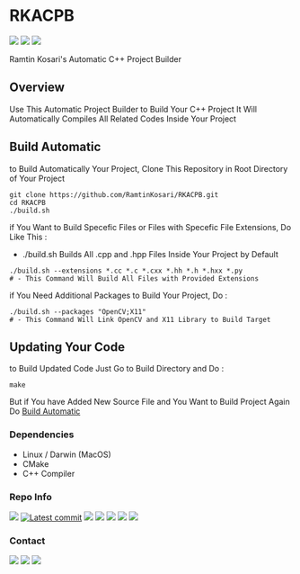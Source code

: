 # RKACPB
<p>
    <a href="https://github.com/ramtinkosari/RKACPB"><img src="https://img.shields.io/badge/status-Under%20Develop-cyan?&labelColor=344250&color=4C778F"/></a>
    <a href="https://github.com/ramtinkosari/RKACPB"><img src="https://img.shields.io/badge/C%2B%2B-11-darkcyan?logo=c%2B%2B&labelColor=344250&color=4C778F"/></a>
    <a href="https://github.com/ramtinkosari/RKACPB"><img src="https://img.shields.io/badge/CMake-3.10.x-darkcyan?logo=cmake&labelColor=344250&color=4C778F"/></a>
</p>

Ramtin Kosari's Automatic C++ Project Builder

## Overview
Use This Automatic Project Builder to Build Your C++ Project
It Will Automatically Compiles All Related Codes Inside Your Project

## Build Automatic
to Build Automatically Your Project, Clone This Repository in Root Directory of Your Project
```shell
git clone https://github.com/RamtinKosari/RKACPB.git
cd RKACPB
./build.sh
```

if You Want to Build Specefic Files or Files with Specefic File Extensions, Do Like This :
* ./build.sh Builds All .cpp and .hpp Files Inside Your Project by Default
```shell
./build.sh --extensions *.cc *.c *.cxx *.hh *.h *.hxx *.py
# - This Command Will Build All Files with Provided Extensions
```

if You Need Additional Packages to Build Your Project, Do :
```shell
./build.sh --packages "OpenCV;X11"
# - This Command Will Link OpenCV and X11 Library to Build Target
```

## Updating Your Code
to Build Updated Code Just Go to Build Directory and Do :
```shell
make
```
But if You have Added New Source File and You Want to Build Project Again Do [Build Automatic](#build-automatic)

### Dependencies
* Linux / Darwin (MacOS)
* CMake
* C++ Compiler

### Repo Info
<p>
    <a href="https://github.com/ramtinkosari/RKACPB"><img src="https://img.shields.io/github/created-at/ramtinkosari/RKACPB?logo=github&labelColor=344250&color=447F76"/></a>
    <a href="https://github.com/ramtinkosari/RKACPB/commits/main"><img src="https://img.shields.io/github/last-commit/ramtinkosari/RKACPB?logo=github&labelColor=344250&color=447F76" alt="Latest commit"/></a>
    <a href="https://github.com/ramtinkosari/RKACPB"><img src="https://img.shields.io/github/issues/ramtinkosari/RKACPB?labelColor=344250&color=447F76""/></a>
    <a href="https://github.com/ramtinkosari/RKACPB"><img src="https://img.shields.io/github/discussions/ramtinkosari/RKACPB?labelColor=344250&color=447F76"/></a>
    <a href="https://github.com/ramtinkosari/RKACPB"><img src="https://img.shields.io/github/repo-size/ramtinkosari/RKACPB?labelColor=344250&color=447F76"/></a>
    <a href="https://github.com/ramtinkosari/RKACPB"><img src="https://img.shields.io/github/forks/ramtinkosari/RKACPB?style=flat&labelColor=344250&color=447F76"/></a>
    <a href="https://github.com/ramtinkosari/RKACPB"><img src="https://img.shields.io/github/stars/ramtinkosari/RKACPB?style=flat-square&labelColor=344250&color=447F76"/></a>
</p>

### Contact
<p>
    <a href="https://t.me/ramtinkosari"><img src="https://img.shields.io/badge/Telegram-ramtinkosari-2CA5E0?&labelColor=344250&color=2CA5E0&logo=telegram"/></a>
    <a href="mailto:ramtinkosari@gmail.com"><img src="https://img.shields.io/badge/Gmail-Send%20Email-D14836?&labelColor=344250&color=D14836&logo=gmail"/></a>
    <a href="https://www.instagram.com/ramtin.qb"><img src="https://img.shields.io/badge/Instagram-Follow%20Me-E4405F?&labelColor=344250&color=E4405F&logo=instagram"/></a>
</p>

